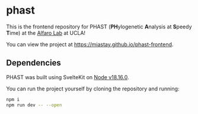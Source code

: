 # phast

This is the frontend repository for PHAST (**PH**ylogenetic **A**nalysis at **S**peedy **T**ime) at the [Alfaro Lab](https://michaelalfaro.github.io/alfaro-lab/) at UCLA!

You can view the project at <https://miastay.github.io/phast-frontend>.

## Dependencies

PHAST was built using SvelteKit on [Node v18.16.0](https://nodejs.org/en/download).

You can run the project yourself by cloning the repository and running:
```bash
npm i
npm run dev -- --open
```
